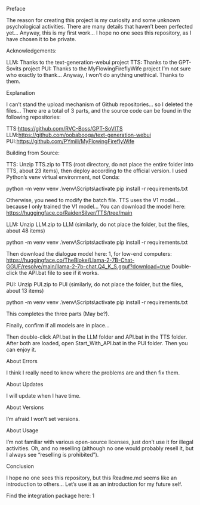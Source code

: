 Preface

The reason for creating this project is my curiosity and some unknown psychological activities. There are many details that haven’t been perfected yet… Anyway, this is my first work… I hope no one sees this repository, as I have chosen it to be private.

Acknowledgements:

LLM: Thanks to the text-generation-webui project
TTS: Thanks to the GPT-Sovits project
PUI: Thanks to the MyFlowingFireflyWife project
I’m not sure who exactly to thank… Anyway, I won’t do anything unethical. Thanks to them.

Explanation

I can’t stand the upload mechanism of Github repositories… so I deleted the files… There are a total of 3 parts, and the source code can be found in the following repositories:

TTS:https://github.com/RVC-Boss/GPT-SoVITS
LLM:https://github.com/oobabooga/text-generation-webui
PUI:https://github.com/PYmili/MyFlowingFireflyWife

Building from Source:

TTS:
Unzip TTS.zip to TTS (root directory, do not place the entire folder into TTS, about 23 items), then deploy according to the official version. I used Python’s venv virtual environment, not Conda:

python -m venv venv
.\venv\Scripts\activate
pip install -r requirements.txt

Otherwise, you need to modify the batch file.
TTS uses the V1 model… because I only trained the V1 model…
You can download the model here: https://huggingface.co/RaidenSilver/TTS/tree/main

LLM:
Unzip LLM.zip to LLM (similarly, do not place the folder, but the files, about 48 items)

python -m venv venv
.\venv\Scripts\activate
pip install -r requirements.txt

Then download the dialogue model here: 1, for low-end computers: https://huggingface.co/TheBloke/Llama-2-7B-Chat-GGUF/resolve/main/llama-2-7b-chat.Q4_K_S.gguf?download=true
Double-click the API.bat file to see if it works.

PUI:
Unzip PUI.zip to PUI (similarly, do not place the folder, but the files, about 13 items)

python -m venv venv
.\venv\Scripts\activate
pip install -r requirements.txt

This completes the three parts (May be?).

Finally, confirm if all models are in place…

Then double-click API.bat in the LLM folder and API.bat in the TTS folder. After both are loaded, open Start_With_API.bat in the PUI folder. Then you can enjoy it.

About Errors

I think I really need to know where the problems are and then fix them.

About Updates

I will update when I have time.

About Versions

I’m afraid I won’t set versions.

About Usage

I’m not familiar with various open-source licenses, just don’t use it for illegal activities. Oh, and no reselling (although no one would probably resell it, but I always see “reselling is prohibited”).

Conclusion

I hope no one sees this repository, but this Readme.md seems like an introduction to others… Let’s use it as an introduction for my future self.

Find the integration package here: 1
